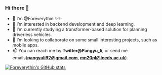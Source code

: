 ### Hi there 👋

- 👋 I’m @Foreverythin ✨✨
- 👀 I’m interested in backend development and deep learning.
- 🌱 I’m currently studying a transformer-based solution for planning driverless vehicles.
- 💞️ I’m looking to collaborate on some small interesting projects, such as mobile apps.
- 📫 You can reach me by **Twitter@Pangyu_li**, or send me emails(**pangyuli92@gmail.com**, **mn20pl@leeds.ac.uk**).

[![Foreverythin's GitHub stats](https://github-readme-stats.vercel.app/api?username=Foreverythin)](https://github.com/anuraghazra/github-readme-stats)
